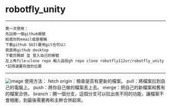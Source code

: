 # robotfly_unity
----
	第一次使用：
	先註冊一個github帳號
	給我你的email或是暱稱
	下載github GUI(要用git也可以)
	我是用github desktop
	下載完開啟 並 登入自己的帳號
	左上角file→clone repo 輸入這段gh repo clone robotfly112vr/robotfly_unity
	*記得選要存放的位置
-----
![image](https://user-images.githubusercontent.com/48579213/155642835-fe6abb88-a308-4cfc-8cff-b43fb46597a2.png)
使用方法：
	fetch origin：檢查是否有更新的檔案。
	pull：將檔案拉到自己的電腦上。
	push：將你自己做的檔案丟上去。
	merge：把自己的新檔案和舊有的檔案合併。
	branch：開一個分支，這個分支可以拉出來不同的功能，讓檔案不會相衝，到最後需要再和主幹合併起來。
